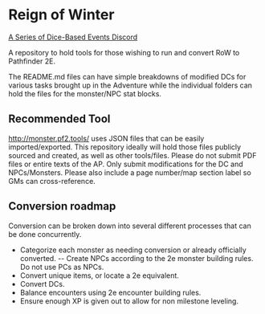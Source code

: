 # Reign of Winter

[A Series of Dice-Based Events Discord](https://discord.gg/UQ8UD3H)

A repository to hold tools for those wishing to run and convert RoW to Pathfinder 2E.

The README.md files can have simple breakdowns of modified DCs for various tasks brought up in the Adventure while the individual folders can hold the files for the monster/NPC stat blocks.

## Recommended Tool

http://monster.pf2.tools/ uses JSON files that can be easily imported/exported. This repository ideally will hold those files publicly sourced and created, as well as other tools/files. 
Please do not submit PDF files or entire texts of the AP. Only submit modifications for the DC and NPCs/Monsters. Please also include a page number/map section label so GMs can cross-reference.

## Conversion roadmap

Conversion can be broken down into several different processes that can be done concurrently.

- Categorize each monster as needing conversion or already officially converted.
-- Create NPCs according to the 2e monster building rules.  Do not use PCs as NPCs.
- Convert unique items, or locate a 2e equivalent.
- Convert DCs.
- Balance encounters using 2e encounter building rules.
- Ensure enough XP is given out to allow for non milestone leveling.
